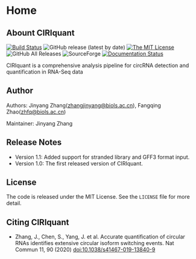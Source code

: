 # Home

## Abount CIRIquant

[![Build Status](https://staging.travis-ci.com/bioinfo-biols/CIRIquant.svg?branch=master)](https://staging.travis-ci.com/bioinfo-biols/CIRIquant)
![GitHub release (latest by date)](https://img.shields.io/github/v/release/bioinfo-biols/CIRIquant)
[![The MIT License](https://img.shields.io/badge/license-MIT-orange.svg)](https://github.com/bioinfo-biols/CIRIquant/blob/master/LICENSE)
![GitHub All Releases](https://img.shields.io/github/downloads/bioinfo-biols/CIRIquant/total)
![SourceForge](https://img.shields.io/sourceforge/dm/ciri/CIRIquant)
[![Documentation Status](https://readthedocs.org/projects/ciri-cookbook/badge/?version=latest)](https://ciri-cookbook.readthedocs.io/en/latest/?badge=latest)

CIRIquant is a comprehensive analysis pipeline for circRNA detection and quantification in RNA-Seq data

## Author

Authors: Jinyang Zhang(zhangjinyang@biols.ac.cn), Fangqing Zhao(zhfq@biols.ac.cn)

Maintainer: Jinyang Zhang

## Release Notes

- Version 1.1: Added support for stranded library and GFF3 format input.
- Version 1.0: The first released version of CIRIquant.

## License

The code is released under the MIT License. See the `LICENSE` file for more detail.

## Citing CIRIquant

- Zhang, J., Chen, S., Yang, J. et al. Accurate quantification of circular RNAs identifies extensive circular isoform switching events. Nat Commun 11, 90 (2020) [doi:10.1038/s41467-019-13840-9](https://doi.org/10.1038/s41467-019-13840-9)
